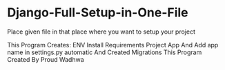 # Django-Full-Setup-in-One-File

Place given file in that place where you want to setup your project

This Program Creates:
ENV
Install Requirements
Project
App 
And Add app name in settings.py automatic 
And Created Migrations
This Program Created By 
Proud Wadhwa
